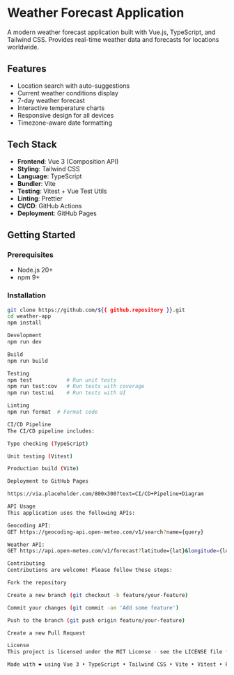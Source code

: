 # Weather Forecast Application

A modern weather forecast application built with Vue.js, TypeScript, and Tailwind CSS. Provides real-time weather data and forecasts for locations worldwide.

## Features

- Location search with auto-suggestions
- Current weather conditions display
- 7-day weather forecast
- Interactive temperature charts
- Responsive design for all devices
- Timezone-aware date formatting

## Tech Stack

- **Frontend**: Vue 3 (Composition API)
- **Styling**: Tailwind CSS
- **Language**: TypeScript
- **Bundler**: Vite
- **Testing**: Vitest + Vue Test Utils
- **Linting**: Prettier
- **CI/CD**: GitHub Actions
- **Deployment**: GitHub Pages

## Getting Started

### Prerequisites

- Node.js 20+
- npm 9+

### Installation

```bash
git clone https://github.com/${{ github.repository }}.git
cd weather-app
npm install

Development
npm run dev

Build
npm run build

Testing
npm test           # Run unit tests
npm run test:cov   # Run tests with coverage
npm run test:ui    # Run tests with UI

Linting
npm run format  # Format code

CI/CD Pipeline
The CI/CD pipeline includes:

Type checking (TypeScript)

Unit testing (Vitest)

Production build (Vite)

Deployment to GitHub Pages

https://via.placeholder.com/800x300?text=CI/CD+Pipeline+Diagram

API Usage
This application uses the following APIs:

Geocoding API:
GET https://geocoding-api.open-meteo.com/v1/search?name={query}

Weather API:
GET https://api.open-meteo.com/v1/forecast?latitude={lat}&longitude={lon}

Contributing
Contributions are welcome! Please follow these steps:

Fork the repository

Create a new branch (git checkout -b feature/your-feature)

Commit your changes (git commit -am 'Add some feature')

Push to the branch (git push origin feature/your-feature)

Create a new Pull Request

License
This project is licensed under the MIT License - see the LICENSE file for details.

Made with ❤️ using Vue 3 • TypeScript • Tailwind CSS • Vite • Vitest • Prettier • GitHub Actions • GitHub Pages